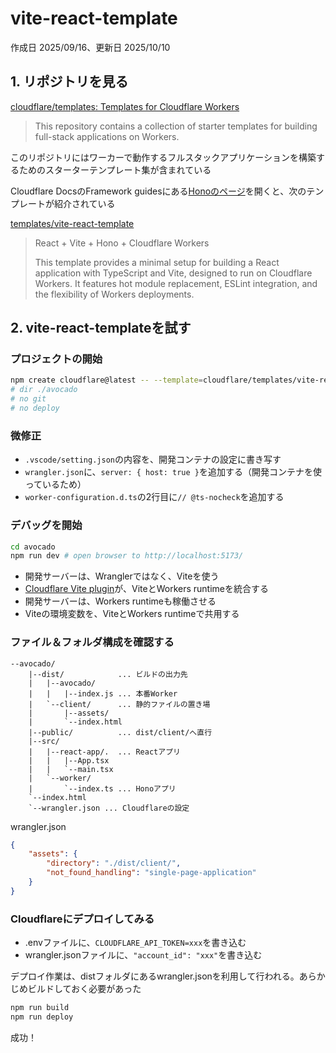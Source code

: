# vite-react-template

作成日 2025/09/16、更新日 2025/10/10

## 1. リポジトリを見る

[cloudflare/templates: Templates for Cloudflare Workers](https://github.com/cloudflare/templates)

> This repository contains a collection of starter templates for building full-stack applications on Workers.

このリポジトリにはワーカーで動作するフルスタックアプリケーションを構築するためのスターターテンプレート集が含まれている

Cloudflare DocsのFramework guidesにある[Honoのページ](https://developers.cloudflare.com/workers/framework-guides/web-apps/more-web-frameworks/hono/)を開くと、次のテンプレートが紹介されている

[templates/vite-react-template](https://github.com/cloudflare/templates/tree/main/vite-react-template)

> React + Vite + Hono + Cloudflare Workers
>
> This template provides a minimal setup for building a React application with TypeScript and Vite, designed to run on Cloudflare Workers. It features hot module replacement, ESLint integration, and the flexibility of Workers deployments.

## 2. vite-react-templateを試す

### プロジェクトの開始

```bash
npm create cloudflare@latest -- --template=cloudflare/templates/vite-react-template
# dir ./avocado
# no git
# no deploy
```

### 微修正

- `.vscode/setting.json`の内容を、開発コンテナの設定に書き写す
- `wrangler.json`に、`server: { host: true }`を追加する（開発コンテナを使っているため）
- `worker-configuration.d.ts`の2行目に`// @ts-nocheck`を追加する

### デバッグを開始

```bash
cd avocado
npm run dev # open browser to http://localhost:5173/
```

- 開発サーバーは、Wranglerではなく、Viteを使う
- [Cloudflare Vite plugin](https://developers.cloudflare.com/workers/vite-plugin/)が、ViteとWorkers runtimeを統合する
- 開発サーバーは、Workers runtimeも稼働させる
- Viteの環境変数を、ViteとWorkers runtimeで共用する

### ファイル＆フォルダ構成を確認する

```text
--avocado/
    |--dist/            ... ビルドの出力先
    |   |--avocado/
    |   |   |--index.js ... 本番Worker
    |   `--client/      ... 静的ファイルの置き場
    |       |--assets/
    |       `--index.html
    |--public/          ... dist/client/へ直行
    |--src/
    |   |--react-app/.  ... Reactアプリ
    |   |   |--App.tsx
    |   |   `--main.tsx
    |   `--worker/
    |       `--index.ts ... Honoアプリ
    `--index.html
    `--wrangler.json ... Cloudflareの設定
```

wrangler.json

```json
{
    "assets": {
        "directory": "./dist/client/",
        "not_found_handling": "single-page-application"
    }
}
```

### Cloudflareにデプロイしてみる

- .envファイルに、`CLOUDFLARE_API_TOKEN=xxx`を書き込む
- wrangler.jsonファイルに、`"account_id": "xxx"`を書き込む

デプロイ作業は、distフォルダにあるwrangler.jsonを利用して行われる。あらかじめビルドしておく必要があった

```bash
npm run build
npm run deploy
```

成功！
